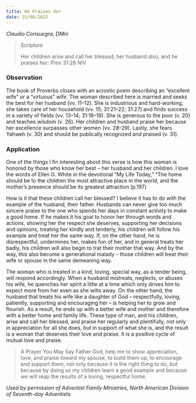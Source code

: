 ```yaml
---
title: He Praises Her
date: 15/06/2025
---
```


_Claudio Consuegra, DMin_

> <p>Scripture</p>
> Her children arise and call her blessed; her husband also, and he praises her: Prov 31:28 NIV

### Observation

The book of Proverbs closes with an acrostic poem describing an “excellent wife” or a “virtuous” wife. The woman described here is married and seeks the best for her husband (vv. 11–12). She is industrious and hard-working, she takes care of her household (vv. 15; 31:21–22; 31:27) and finds success in a variety of fields (vv. 13–14; 31:16–19). She is generous to the poor (v. 20) and teaches wisdom (v. 26). Her children and husband praise her because her excellence surpasses other women (vv. 28–29). Lastly, she fears Yahweh (v. 30) and should be publically recognized and praised (v. 31).

### Application

One of the things I fin interesting about this verse is how this woman is honored by those who know her best – her husband and her children. I love the words of Ellen G. White in the devotional “My Life Today,” “The home should be to the children the most attractive place in the world, and the mother’s presence should be its greatest attraction (p.197)

How is it that these children call her blessed? I believe it has to do with the example of the husband, their father. Husbands can never give too much sincere praise to the one who spends her days in constant activity to make a good home. If he makes it his goal to honor her through words and actions, showing her the respect she deserves, supporting her decisions and opinions, treating her kindly and tenderly, his children will follow his example and treat her the same way. If, on the other hand, he is disrespectful, undermines her, makes fun of her, and in general treats her badly, his children will also begin to trat their mother that way. And by the way, this also become a generational malady – those children will treat their wife or spouse in the same demeaning way.

The woman who is treated in a kind, loving, special way, as a tender being, will respond accordingly. When a husband mistreats, neglects, or abuses his wife, he quenches her spirit a little at a time which only drives him to expect more from her even as she wilts away. On the other hand, the husband that treats his wife like a daughter of God – respectfully, loving, patiently, supporting and encouraging her – is helping her to grow and flourish. As a result, he ends up with a better wife and mother and therefore with a better home and family life. These type of man, and his children, arise and call her blessed, and praise her regularly and plentifully, not only in appreciation for all she does, but in support of what she is, and the result is a woman that deserves their love and praise. It is a positive cycle of mutual love and praise.

> <callout>A Prayer You May Say</callout>
> Father God, help me to show appreciation, love, and praise toward my spouse, to build them up, to encourage and support them, not only because it is the right thing to do, but because by doing so my children learn a good example and because we will reap the results of a loving, respectful home.

_Used by permission of Adventist Family Ministries, North American Division of Seventh-day Adventists._